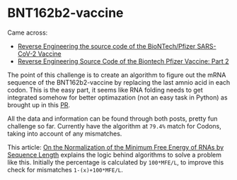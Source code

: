 # BNT162b2-vaccine
Came across:
- [Reverse Engineering the source code of the BioNTech/Pfizer SARS-CoV-2 Vaccine](https://berthub.eu/articles/posts/reverse-engineering-source-code-of-the-biontech-pfizer-vaccine/) 
- [Reverse Engineering Source Code of the Biontech Pfizer Vaccine: Part 2](https://berthub.eu/articles/posts/part-2-reverse-engineering-source-code-of-the-biontech-pfizer-vaccine/)

The point of this challenge is to create an algorithm to figure out the mRNA sequence of the BNT162b2-vaccine by replacing the last amnio acid in each codon. This is the easy part, it seems like RNA folding needs to get integrated somehow for better optimazation (not an easy task in Python) as brought up in this [PR](https://github.com/berthubert/bnt162b2/pull/3).

All the data and information can be found through both posts, pretty fun challenge so far. Currently have the algorithm at `79.4%` match for Codons, taking into account of any mismatches.

This article: [On the Normalization of the Minimum Free Energy of RNAs by Sequence Length](https://www.ncbi.nlm.nih.gov/pmc/articles/PMC4236180/) explains the logic behind algorithms to solve a problem like this. Initially the percentage is calculated by `100*MFE/L`, to improve this check for mismatches `1-(x)+100*MFE/L`.
